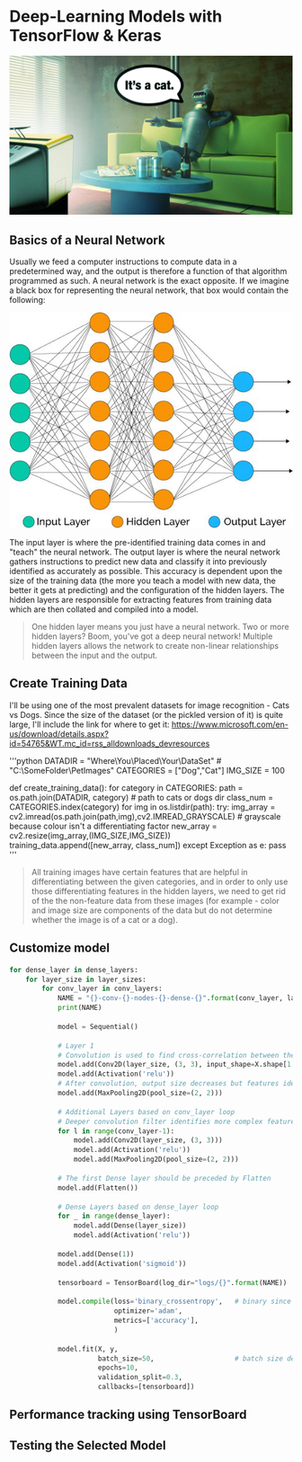 # Deep-Learning Models with TensorFlow & Keras
<p align="center">
<img src="assets/robo_dude.png" width="625"/>
</p>

## Basics of a Neural Network
Usually we feed a computer instructions to compute data in a predetermined way, and the output is therefore a function of that algorithm programmed as such. A neural network is the exact opposite. If we imagine a black box for representing the neural network, that box would contain the following:

<p align="center">
<img src="assets/neural_network.jpeg" width="625"/>
</p>

The input layer is where the pre-identified training data comes in and "teach" the neural network. The output layer is where the neural network gathers instructions to predict new data and classify it into previously identified as accurately as possible. This accuracy is dependent upon the size of the training data (the more you teach a model with new data, the better it gets at predicting) and the configuration of the hidden layers. The hidden layers are responsible for extracting features from training data which are then collated and compiled into a model.

> One hidden layer means you just have a neural network. Two or more hidden layers? Boom, you've got a deep neural network! Multiple hidden layers allows the network to create non-linear relationships between the input and the output.

## Create Training Data
I'll be using one of the most prevalent datasets for image recognition - Cats vs Dogs. Since the size of the dataset (or the pickled version of it) is quite large, I'll include the link for where to get it:
https://www.microsoft.com/en-us/download/details.aspx?id=54765&WT.mc_id=rss_alldownloads_devresources

'''python
DATADIR = "Where\You\Placed\Your\DataSet" # "C:\\SomeFolder\\PetImages"
CATEGORIES = ["Dog","Cat"]
IMG_SIZE = 100

def create_training_data():
    for category in CATEGORIES:
        path = os.path.join(DATADIR, category) # path to cats or dogs dir
        class_num = CATEGORIES.index(category)
        for img in os.listdir(path):
            try:
                img_array = cv2.imread(os.path.join(path,img),cv2.IMREAD_GRAYSCALE) # grayscale because colour isn't a differentiating factor
                new_array = cv2.resize(img_array,(IMG_SIZE,IMG_SIZE))
                training_data.append([new_array, class_num])
            except Exception as e:
                pass
'''

> All training images have certain features that are helpful in differentiating between the given categories, and in order to only use those differentiating features in the hidden layers, we need to get rid of the the non-feature data from these images (for example - color and image size are components of the data but do not determine whether the image is of a cat or a dog).

## Customize model
```python
for dense_layer in dense_layers:
    for layer_size in layer_sizes:
        for conv_layer in conv_layers:
            NAME = "{}-conv-{}-nodes-{}-dense-{}".format(conv_layer, layer_size, dense_layer, int(time.time()))
            print(NAME)

            model = Sequential()
            
            # Layer 1
            # Convolution is used to find cross-correlation between the filter and the image window
            model.add(Conv2D(layer_size, (3, 3), input_shape=X.shape[1:]))
            model.add(Activation('relu'))
            # After convolution, output size decreases but features identified increases number of output images, which requires sampling or pooling
            model.add(MaxPooling2D(pool_size=(2, 2)))

            # Additional Layers based on conv_layer loop
            # Deeper convolution filter identifies more complex features of the input image
            for l in range(conv_layer-1):
                model.add(Conv2D(layer_size, (3, 3)))
                model.add(Activation('relu'))
                model.add(MaxPooling2D(pool_size=(2, 2)))

            # The first Dense layer should be preceded by Flatten
            model.add(Flatten())

            # Dense Layers based on dense_layer loop
            for _ in range(dense_layer):
                model.add(Dense(layer_size))
                model.add(Activation('relu'))

            model.add(Dense(1))
            model.add(Activation('sigmoid'))

            tensorboard = TensorBoard(log_dir="logs/{}".format(NAME))

            model.compile(loss='binary_crossentropy',   # binary since data is dogs or cats
                          optimizer='adam',
                          metrics=['accuracy'],
                          )

            model.fit(X, y,
                      batch_size=50,                    # batch size depends on data size
                      epochs=10,
                      validation_split=0.3,
                      callbacks=[tensorboard])
```


## Performance tracking using TensorBoard

## Testing the Selected Model


